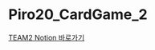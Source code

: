 # Piro20_CardGame_2
[TEAM2 Notion 바로가기](https://marshy-aardwolf-fca.notion.site/Team2-a6977dae5b6e49ebbcc2ff62729579d5?pvs=4)
